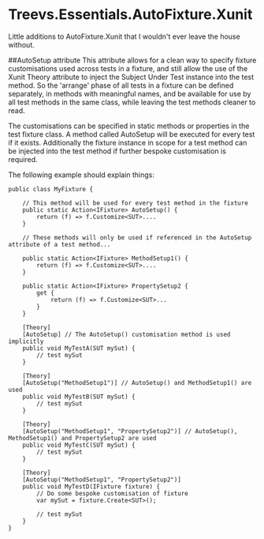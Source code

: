 Treevs.Essentials.AutoFixture.Xunit
=============================
Little additions to AutoFixture.Xunit that I wouldn't ever leave the house without.

##AutoSetup attribute
This attribute allows for a clean way to specify fixture customisations used across tests in a fixture, and still allow the use of the Xunit Theory attribute to inject the Subject Under Test instance into the test method.  So the 'arrange' phase of all tests in a fixture can be defined separately, in methods with meaningful names, and be available for use by all test methods in the same class, while leaving the test methods cleaner to read.

The customisations can be specified in static methods or properties in the test fixture class.  A method called AutoSetup will be executed for every test if it exists.  Additionally the fixture instance in scope for a test method can be injected into the test method if further bespoke customisation is required.

The following example should explain things:

```
public class MyFixture {

	// This method will be used for every test method in the fixture
	public static Action<IFixture> AutoSetup() {
		return (f) => f.Customize<SUT>....
	}
	
	// These methods will only be used if referenced in the AutoSetup attribute of a test method...
	
	public static Action<IFixture> MethodSetup1() {
		return (f) => f.Customize<SUT>....
	}

	public static Action<IFixture> PropertySetup2 {
		get {
			return (f) => f.Customize<SUT>...
		}
	}

	[Theory]
	[AutoSetup] // The AutoSetup() customisation method is used implicitly
	public void MyTestA(SUT mySut) {
		// test mySut
	}

	[Theory]
	[AutoSetup("MethodSetup1")] // AutoSetup() and MethodSetup1() are used
	public void MyTestB(SUT mySut) {
		// test mySut
	}

	[Theory]
	[AutoSetup("MethodSetup1", "PropertySetup2")] // AutoSetup(), MethodSetup1() and PropertySetup2 are used
	public void MyTestC(SUT mySut) {
		// test mySut
	}

	[Theory]
	[AutoSetup("MethodSetup1", "PropertySetup2")]
	public void MyTestD(IFixture fixture) {
		// Do some bespoke customisation of fixture
		var mySut = fixture.Create<SUT>();
		
		// test mySut		
	}
}
```


